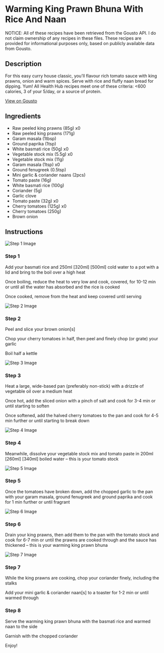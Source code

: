 # Warming King Prawn Bhuna With Rice And Naan

NOTICE: All of these recipes have been retrieved from the Gousto API. I do not claim ownership of any recipes in these files. These recipes are provided for informational purposes only, based on publicly available data from Gousto.

## Description

For this easy curry house classic, you'll flavour rich tomato sauce with king prawns, onion and warm spices. Serve with rice and fluffy naan bread for dipping. Yum! All Health Hub recipes meet one of these criteria: <600 calories, 3 of your 5/day, or a source of protein.


[View on Gousto](https://www.gousto.co.uk/recipes/cookbook/warming-king-prawn-bhuna-with-rice-and-naan)

## Ingredients

- Raw peeled king prawns (85g) x0
- Raw peeled king prawns (171g)
- Garam masala (1tbsp)
- Ground paprika (1tsp)
- White basmati rice (50g) x0
- Vegetable stock mix (5.5g) x0
- Vegetable stock mix (11g)
- Garam masala (1tsp) x0
- Ground fenugreek (0.5tsp)
- Mini garlic & coriander naans (2pcs)
- Tomato paste (16g)
- White basmati rice (100g)
- Coriander (5g)
- Garlic clove
- Tomato paste (32g) x0
- Cherry tomatoes (125g) x0
- Cherry tomatoes (250g)
- Brown onion

## Instructions

![Step 1 Image](https://production-media.gousto.co.uk/cms/recipe-step-image/step-1-1629281540979-x200.jpg)

### Step 1

Add your basmati rice and 250ml <span class="text-purple">[320ml]</span> <span class="text-danger">[500ml]</span> cold water to a pot with a lid and bring to the boil over a high heat

Once boiling, reduce the heat to very low and cook, covered, for 10-12 min or until all the water has absorbed and the rice is cooked

Once cooked, remove from the heat and keep covered until serving

![Step 2 Image](https://production-media.gousto.co.uk/cms/recipe-step-image/step-2-1629281545505-x200.jpg)

### Step 2

Peel and slice your brown onion[s]

Chop your cherry tomatoes in half, then peel and finely chop (or grate) your garlic

Boil half a kettle

![Step 3 Image](https://production-media.gousto.co.uk/cms/recipe-step-image/step-3-1629281549845-x200.jpg)

### Step 3

Heat a large, wide-based pan (preferably non-stick) with a drizzle of vegetable oil over a medium heat

Once hot, add the sliced onion with a pinch of salt and cook for 3-4 min or until starting to soften

Once softened, add the halved cherry tomatoes to the pan and cook for 4-5 min further or until starting to break down

![Step 4 Image](https://production-media.gousto.co.uk/cms/recipe-step-image/step-4-1629281553500-x200.jpg)

### Step 4

Meanwhile, dissolve your vegetable stock mix and tomato paste in 200ml <span class="text-purple">[260ml]</span> <span class="text-danger">[340ml] </span>boiled water – this is your tomato stock

![Step 5 Image](https://production-media.gousto.co.uk/cms/recipe-step-image/step-5-1629281558109-x200.jpg)

### Step 5

Once the tomatoes have broken down, add the chopped garlic to the pan with your garam masala, ground fenugreek and ground paprika and cook for 1 min further or until fragrant

![Step 6 Image](https://production-media.gousto.co.uk/cms/recipe-step-image/step-6-1629281562141-x200.jpg)

### Step 6

Drain your king prawns, then add them to the pan with the tomato stock and cook for 6-7 min or until the prawns are cooked through and the sauce has thickened – this is your warming king prawn bhuna

![Step 7 Image](https://production-media.gousto.co.uk/cms/recipe-step-image/step-7-1629281566609-x200.jpg)

### Step 7

While the king prawns are cooking, chop your coriander finely, including the stalks

Add your mini garlic & coriander naan[s] to a toaster for 1-2 min or until warmed through

### Step 8

Serve the warming king prawn bhuna with the basmati rice and warmed naan to the side

Garnish with the chopped coriander

Enjoy!

